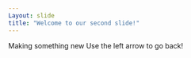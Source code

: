 ```yaml
---
Layout: slide
title: "Welcome to our second slide!"
---
```

Making something new
Use the left arrow to go back!
